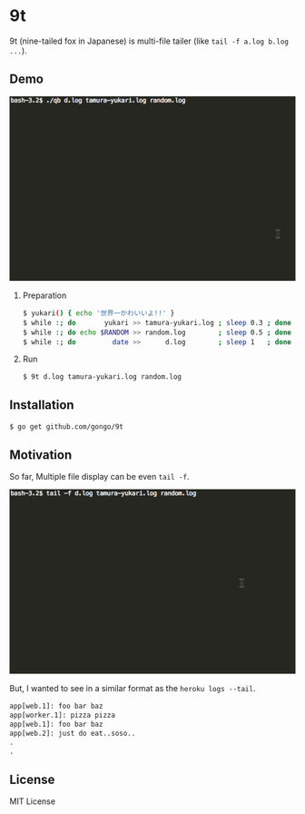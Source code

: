 9t
==============================

9t (nine-tailed fox in Japanese) is multi-file tailer (like `tail -f a.log b.log ...`).

Demo
------------------------------

![Demo](./images/qb.gif)

1. Preparation

    ```sh
    $ yukari() { echo '世界一かわいいよ!!' }
    $ while :; do       yukari >> tamura-yukari.log ; sleep 0.3 ; done
    $ while :; do echo $RANDOM >> random.log        ; sleep 0.5 ; done
    $ while :; do         date >>      d.log        ; sleep 1   ; done
    ```

1. Run

    ```
    $ 9t d.log tamura-yukari.log random.log
    ```

Installation
------------------------------

```
$ go get github.com/gongo/9t
```

Motivation
------------------------------

So far, Multiple file display can be even `tail -f`.

![Demo](./images/tailf.gif)

But, I wanted to see in a similar format as the `heroku logs --tail`.

```
app[web.1]: foo bar baz
app[worker.1]: pizza pizza
app[web.1]: foo bar baz
app[web.2]: just do eat..soso..
.
.
```

License
------------------------------

MIT License

